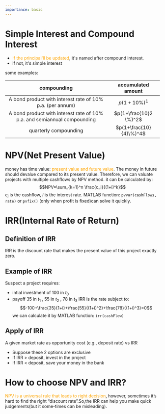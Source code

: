 ```yaml
---
importance: basic
---
```


# Simple Interest and Compound Interest

- <font color = orange>If the principal'll be updated</font>, it's named after compound interest.
- if not, it's simple interest

some examples:

|compounding|accumulated amount|
|:-:|:-:|
|A bond product with interest rate of 10% p.a. (per annum)|$p(1 + 10\%)^1$|
|A bond product with interest rate of 10% p.a. and semiannual compounding|$p(1+\frac{10}2 \%)^2$|
|quarterly compounding|$p(1+\frac{10}{4}\%)^4$|
# NPV(Net Present Value)
money has time value: <font color = orange>present value and future value</font>. The money in future should devalue compared to its present value.
Therefore, we can valuate projects with multiple cashflows by NPV method.
it can be calculated by: $$NPV=\sum_{k=1}^n \frac{c_i}{(1+i)^k}$$ $c_i$ is the cashflow, $i$ is the interest rate.
MATLAB function: `pvvar(cashFlows, rate)` or `pvfix()` (only when profit is fixed)can solve it quickly.
# IRR(Internal Rate of Return)
## Definition of IRR
IRR is the discount rate that makes the present value of this project exactly zero.
## Example of IRR
Suspect a project requires:
- intial investment of 100 in $t_0$ 
- payoff 35 in $t_1$ , 55 in $t_2$ , 78 in $t_3$
IRR is the rate subject to:$$-100+\frac{35}{1+i}+\frac{55}{(1+i)^2}+\frac{78}{(1+i)^3}=0$$ we can calculate it by MATLAB function: `irr(cashFlow)` 
## Apply of IRR
A given market rate as opportunity cost (e.g., deposit rate) vs IRR
- Suppose these 2 options are exclusive
- If IRR > deposit, invest in the project
- If IRR < deposit, save your money in the bank

# How to choose NPV and IRR?
<font color = orange>NPV is a universal rule that leads to right decision</font>, however, sometimes it’s hard to find the right “discount rate”.So,the IRR can help you make quick judgements(but it some-times can be misleading).

